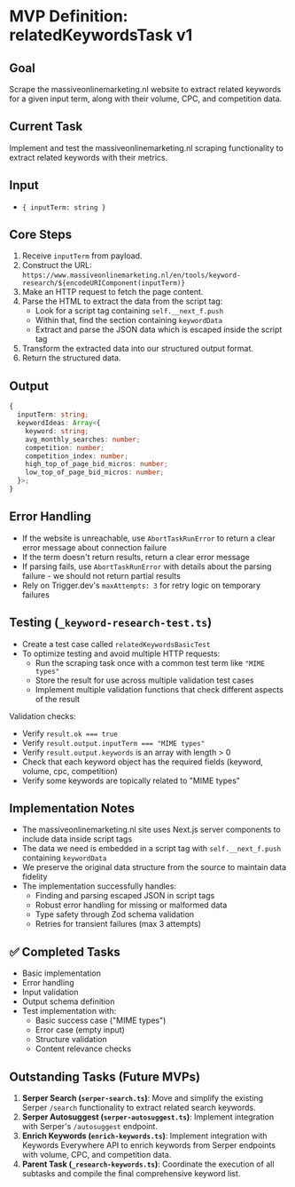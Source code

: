 # MVP Definition: relatedKeywordsTask v1

## Goal

Scrape the massiveonlinemarketing.nl website to extract related keywords for a given input term, along with their volume, CPC, and competition data.

## Current Task

Implement and test the massiveonlinemarketing.nl scraping functionality to extract related keywords with their metrics.

## Input

- `{ inputTerm: string }`

## Core Steps

1. Receive `inputTerm` from payload.
2. Construct the URL: `https://www.massiveonlinemarketing.nl/en/tools/keyword-research/${encodeURIComponent(inputTerm)}`
3. Make an HTTP request to fetch the page content.
4. Parse the HTML to extract the data from the script tag:
   - Look for a script tag containing `self.__next_f.push`
   - Within that, find the section containing `keywordData`
   - Extract and parse the JSON data which is escaped inside the script tag
5. Transform the extracted data into our structured output format.
6. Return the structured data.

## Output

```typescript
{
  inputTerm: string;
  keywordIdeas: Array<{
    keyword: string;
    avg_monthly_searches: number;
    competition: number;
    competition_index: number;
    high_top_of_page_bid_micros: number;
    low_top_of_page_bid_micros: number;
  }>;
}
```

## Error Handling

- If the website is unreachable, use `AbortTaskRunError` to return a clear error message about connection failure
- If the term doesn't return results, return a clear error message
- If parsing fails, use `AbortTaskRunError` with details about the parsing failure - we should not return partial results
- Rely on Trigger.dev's `maxAttempts: 3` for retry logic on temporary failures

## Testing (`_keyword-research-test.ts`)

- Create a test case called `relatedKeywordsBasicTest`
- To optimize testing and avoid multiple HTTP requests:
  - Run the scraping task once with a common test term like `"MIME types"`
  - Store the result for use across multiple validation test cases
  - Implement multiple validation functions that check different aspects of the result

Validation checks:

- Verify `result.ok === true`
- Verify `result.output.inputTerm === "MIME types"`
- Verify `result.output.keywords` is an array with length > 0
- Check that each keyword object has the required fields (keyword, volume, cpc, competition)
- Verify some keywords are topically related to "MIME types"

## Implementation Notes

- The massiveonlinemarketing.nl site uses Next.js server components to include data inside script tags
- The data we need is embedded in a script tag with `self.__next_f.push` containing `keywordData`
- We preserve the original data structure from the source to maintain data fidelity
- The implementation successfully handles:
  - Finding and parsing escaped JSON in script tags
  - Robust error handling for missing or malformed data
  - Type safety through Zod schema validation
  - Retries for transient failures (max 3 attempts)

## ✅ Completed Tasks

- Basic implementation
- Error handling
- Input validation
- Output schema definition
- Test implementation with:
  - Basic success case ("MIME types")
  - Error case (empty input)
  - Structure validation
  - Content relevance checks

## Outstanding Tasks (Future MVPs)

1. **Serper Search (`serper-search.ts`)**: Move and simplify the existing Serper `/search` functionality to extract related search keywords.
2. **Serper Autosuggest (`serper-autosuggest.ts`)**: Implement integration with Serper's `/autosuggest` endpoint.
3. **Enrich Keywords (`enrich-keywords.ts`)**: Implement integration with Keywords Everywhere API to enrich keywords from Serper endpoints with volume, CPC, and competition data.
4. **Parent Task (`_research-keywords.ts`)**: Coordinate the execution of all subtasks and compile the final comprehensive keyword list.
